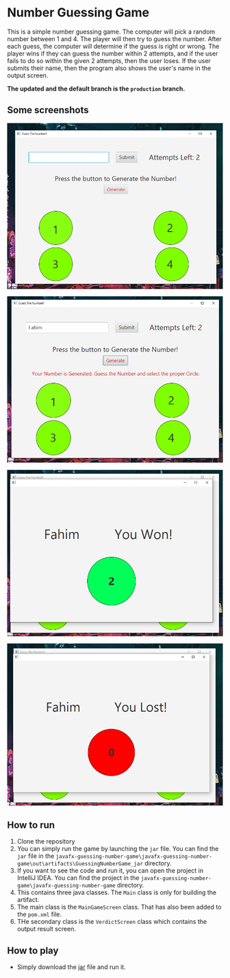 # Number Guessing Game

This is a simple number guessing game. The computer will pick a random number between 1 and 4. 
The player will then try to guess the number. 
After each guess, the computer will determine if the guess is right or wrong. 
The player wins if they can guess the number within 2 attempts, and if the user fails to do so within the given 2 attempts,
then the user loses. If the user submits their name, then the program also shows the user's name in the output screen.

**The updated and the default branch is the `production` branch.**

## Some screenshots

![Main Screen](image/1.png)

![User Screen](image/2.png)

![Verdict Screen Win](image/3.png)

![Verdict Screen Lose](image/4.png)


## How to run

1. Clone the repository
2. You can simply run the game by launching the `jar` file. You can find the `jar` file in the `javafx-guessing-number-game\javafx-guessing-number-game\out\artifacts\GuessingNumberGame_jar` directory.
3. If you want to see the code and run it, you can open the project in IntelliJ IDEA. You can find the project in the `javafx-guessing-number-game\javafx-guessing-number-game` directory.
4. This contains three java classes. The `Main` class is only for building the artifact.
5. The main class is the `MainGameScreen` class. That has also been added to the `pom.xml` file.
6. THe secondary class is the `VerdictScreen` class which contains the output result screen.

## How to play

* Simply download the [jar](out/artifacts/GuessingNumberGame_jar/GuessingNumberGame.jar) file and run it.

